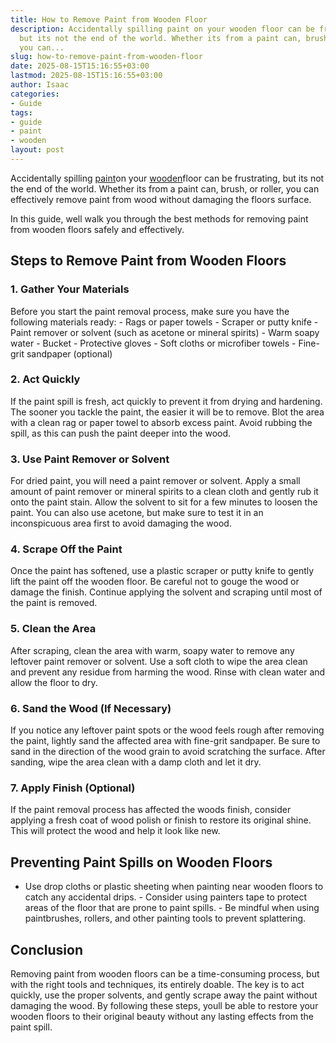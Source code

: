 ```yaml
---
title: How to Remove Paint from Wooden Floor
description: Accidentally spilling paint on your wooden floor can be frustrating,
  but its not the end of the world. Whether its from a paint can, brush, or roller,
  you can...
slug: how-to-remove-paint-from-wooden-floor
date: 2025-08-15T15:16:55+03:00
lastmod: 2025-08-15T15:16:55+03:00
author: Isaac
categories:
- Guide
tags:
- guide
- paint
- wooden
layout: post
---
```

Accidentally spilling [paint](https://pestpolicy.com/airless-paint-sprayer-cleaning-solution/)on your [wooden](https://pestpolicy.com/best-wooden-swing-set-reviews/)floor can be frustrating, but its not the end of the world. Whether its from a paint can, brush, or roller, you can effectively remove paint from wood without damaging the floors surface.

In this guide, well walk you through the best methods for removing paint from wooden floors safely and effectively.

##  Steps to Remove Paint from Wooden Floors

###  1. Gather Your Materials

Before you start the paint removal process, make sure you have the following materials ready: - Rags or paper towels - Scraper or putty knife - Paint remover or solvent (such as acetone or mineral spirits) - Warm soapy water - Bucket - Protective gloves - Soft cloths or microfiber towels - Fine-grit sandpaper (optional)

###  2. Act Quickly

If the paint spill is fresh, act quickly to prevent it from drying and hardening. The sooner you tackle the paint, the easier it will be to remove. Blot the area with a clean rag or paper towel to absorb excess paint. Avoid rubbing the spill, as this can push the paint deeper into the wood.

###  3. Use Paint Remover or Solvent

For dried paint, you will need a paint remover or solvent. Apply a small amount of paint remover or mineral spirits to a clean cloth and gently rub it onto the paint stain. Allow the solvent to sit for a few minutes to loosen the paint. You can also use acetone, but make sure to test it in an inconspicuous area first to avoid damaging the wood.

###  4. Scrape Off the Paint

Once the paint has softened, use a plastic scraper or putty knife to gently lift the paint off the wooden floor. Be careful not to gouge the wood or damage the finish. Continue applying the solvent and scraping until most of the paint is removed.

###  5. Clean the Area

After scraping, clean the area with warm, soapy water to remove any leftover paint remover or solvent. Use a soft cloth to wipe the area clean and prevent any residue from harming the wood. Rinse with clean water and allow the floor to dry.

###  6. Sand the Wood (If Necessary)

If you notice any leftover paint spots or the wood feels rough after removing the paint, lightly sand the affected area with fine-grit sandpaper. Be sure to sand in the direction of the wood grain to avoid scratching the surface. After sanding, wipe the area clean with a damp cloth and let it dry.

###  7. Apply Finish (Optional)

If the paint removal process has affected the woods finish, consider applying a fresh coat of wood polish or finish to restore its original shine. This will protect the wood and help it look like new.

##  Preventing Paint Spills on Wooden Floors

- Use drop cloths or plastic sheeting when painting near wooden floors to catch any accidental drips. - Consider using painters tape to protect areas of the floor that are prone to paint spills. - Be mindful when using paintbrushes, rollers, and other painting tools to prevent splattering.

##  Conclusion

Removing paint from wooden floors can be a time-consuming process, but with the right tools and techniques, its entirely doable. The key is to act quickly, use the proper solvents, and gently scrape away the paint without damaging the wood. By following these steps, youll be able to restore your wooden floors to their original beauty without any lasting effects from the paint spill.
